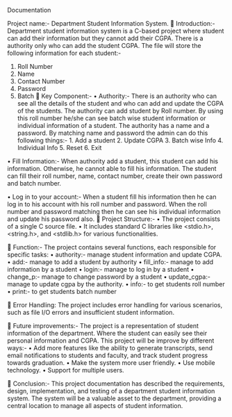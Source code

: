
Documentation

Project name:- Department Student Information System.
	Introduction:- Department student information system is a C-based project where student can add their information but they cannot add their CGPA. There is a authority only who can add the student CGPA.
The file will store the following information for each student:-
1.	Roll Number
2.	Name
3.	Contact Number
4.	Password
5.	Batch
	Key Component:-
•	Authority:- There is an authority who can see all the details of the student and who can add and update the CGPA of the students. The authority can add student by Roll number. By using this roll number he/she can see batch wise student information or individual information of a student. The authority has a name and a password. By matching name and password the admin can do this following things:-
           1. Add a student
           2. Update CGPA
           3. Batch wise Info
           4. Individual Info
           5. Reset
           6. Exit

•	Fill Information:- When authority add a student, this student can add his information. Otherwise, he cannot able to fill his information. The student can fill their roll number, name, contact number, create their own password and  batch number.

•	Log in to your account:- When a student fill his information then he can log in to his account with his roll number and password. When the roll number and password matching then he can see his individual information and update his password also.
	Project Structure:-
•	The project consists of a single C source file.
•	It includes standard C libraries like <stdio.h>, <string.h>, and <stdlib.h> for various functionalities.

	Function:- The project contains several functions, each responsible for specific tasks:
•	authority:- manage student information and update CGPA.
•	add:- manage to add a student by authority
•	fill_info:- manage to add information by a student
•	login:- manage to log in by a student
•	change_p:- manage to change password by a student
•	update_cgpa:- manage to update cgpa by the authority.
•	info:- to get students roll number
•	print:- to get students batch number

	Error Handling:
The project includes error handling for various scenarios, such as file I/O errors and insufficient student information.

	Future improvements:- The project is a representation of student information of the department. Where the student can easily see their personal information and CGPA. This project will be improve by different ways:-
•	Add more features like the ability to generate transcripts, send email notifications to students and faculty, and track student progress towards graduation.
•	Make the system more user friendly.
•	Use mobile technology.
•	Support for multiple users.

	Conclusion:- This project documentation has described the requirements, design, implementation, and testing of a department student information system. The system will be a valuable asset to the department, providing a central location to manage all aspects of student information.


